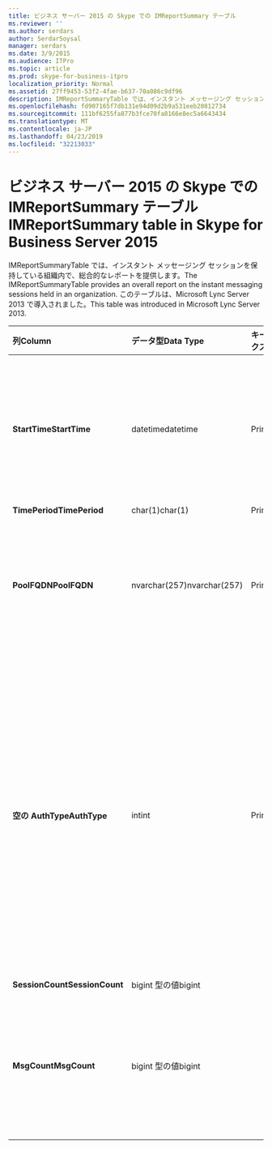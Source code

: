 ```yaml
---
title: ビジネス サーバー 2015 の Skype での IMReportSummary テーブル
ms.reviewer: ''
ms.author: serdars
author: SerdarSoysal
manager: serdars
ms.date: 3/9/2015
ms.audience: ITPro
ms.topic: article
ms.prod: skype-for-business-itpro
localization_priority: Normal
ms.assetid: 27ff9453-53f2-4fae-b637-70a086c9df96
description: IMReportSummaryTable では、インスタント メッセージング セッションを保持している組織内で、総合的なレポートを提供します。 このテーブルは、Microsoft Lync Server 2013 で導入されました。
ms.openlocfilehash: fd907165f7db131e94d09d2b9a531eeb20812734
ms.sourcegitcommit: 111bf6255fa877b3fce70fa8166e8ec5a6643434
ms.translationtype: MT
ms.contentlocale: ja-JP
ms.lasthandoff: 04/23/2019
ms.locfileid: "32213033"
---
```

# <a name="imreportsummary-table-in-skype-for-business-server-2015"></a><span data-ttu-id="30045-104">ビジネス サーバー 2015 の Skype での IMReportSummary テーブル</span><span class="sxs-lookup"><span data-stu-id="30045-104">IMReportSummary table in Skype for Business Server 2015</span></span>
 
<span data-ttu-id="30045-105">IMReportSummaryTable では、インスタント メッセージング セッションを保持している組織内で、総合的なレポートを提供します。</span><span class="sxs-lookup"><span data-stu-id="30045-105">The IMReportSummaryTable provides an overall report on the instant messaging sessions held in an organization.</span></span> <span data-ttu-id="30045-106">このテーブルは、Microsoft Lync Server 2013 で導入されました。</span><span class="sxs-lookup"><span data-stu-id="30045-106">This table was introduced in Microsoft Lync Server 2013.</span></span>
  
|<span data-ttu-id="30045-107">**列**</span><span class="sxs-lookup"><span data-stu-id="30045-107">**Column**</span></span>|<span data-ttu-id="30045-108">**データ型**</span><span class="sxs-lookup"><span data-stu-id="30045-108">**Data Type**</span></span>|<span data-ttu-id="30045-109">**キー/インデックス**</span><span class="sxs-lookup"><span data-stu-id="30045-109">**Key/Index**</span></span>|<span data-ttu-id="30045-110">**詳細**</span><span class="sxs-lookup"><span data-stu-id="30045-110">**Details**</span></span>|
|:-----|:-----|:-----|:-----|
|<span data-ttu-id="30045-111">**StartTime**</span><span class="sxs-lookup"><span data-stu-id="30045-111">**StartTime**</span></span> <br/> |<span data-ttu-id="30045-112">datetime</span><span class="sxs-lookup"><span data-stu-id="30045-112">datetime</span></span>  <br/> |<span data-ttu-id="30045-113">Primary</span><span class="sxs-lookup"><span data-stu-id="30045-113">Primary</span></span>  <br/> |<span data-ttu-id="30045-114">日付と時刻、インスタント メッセージング セッションを開始しました。</span><span class="sxs-lookup"><span data-stu-id="30045-114">Date and time that the instant messaging session began.</span></span>  <br/> |
|<span data-ttu-id="30045-115">**TimePeriod**</span><span class="sxs-lookup"><span data-stu-id="30045-115">**TimePeriod**</span></span> <br/> |<span data-ttu-id="30045-116">char(1)</span><span class="sxs-lookup"><span data-stu-id="30045-116">char(1)</span></span>  <br/> |<span data-ttu-id="30045-117">Primary</span><span class="sxs-lookup"><span data-stu-id="30045-117">Primary</span></span>  <br/> ||
|<span data-ttu-id="30045-118">**PoolFQDN**</span><span class="sxs-lookup"><span data-stu-id="30045-118">**PoolFQDN**</span></span> <br/> |<span data-ttu-id="30045-119">nvarchar(257)</span><span class="sxs-lookup"><span data-stu-id="30045-119">nvarchar(257)</span></span>  <br/> |<span data-ttu-id="30045-120">Primary</span><span class="sxs-lookup"><span data-stu-id="30045-120">Primary</span></span>  <br/> |<span data-ttu-id="30045-121">セッションをホストしているプールの完全修飾ドメイン名です。</span><span class="sxs-lookup"><span data-stu-id="30045-121">Fully qualified domain name of the pool hosting the session.</span></span>  <br/> |
|<span data-ttu-id="30045-122">**空の AuthType**</span><span class="sxs-lookup"><span data-stu-id="30045-122">**AuthType**</span></span> <br/> |<span data-ttu-id="30045-123">int</span><span class="sxs-lookup"><span data-stu-id="30045-123">int</span></span>  <br/> |<span data-ttu-id="30045-124">Primary</span><span class="sxs-lookup"><span data-stu-id="30045-124">Primary</span></span>  <br/> |<span data-ttu-id="30045-125">(たとえば、緊急または非緊急) 呼び出しの優先順位です。</span><span class="sxs-lookup"><span data-stu-id="30045-125">Priority (for example, urgent or non-urgent) of the call.</span></span> <span data-ttu-id="30045-126">優先順位については、[ビジネス サーバー 2015 の Skype での CallPriorities テーブル](callpriorities.md)に格納されます。</span><span class="sxs-lookup"><span data-stu-id="30045-126">Priority information is stored in the [CallPriorities table in Skype for Business Server 2015](callpriorities.md).</span></span>  <br/> |
|<span data-ttu-id="30045-127">**SessionCount**</span><span class="sxs-lookup"><span data-stu-id="30045-127">**SessionCount**</span></span> <br/> |<span data-ttu-id="30045-128">bigint 型の値</span><span class="sxs-lookup"><span data-stu-id="30045-128">bigint</span></span>  <br/> |||
|<span data-ttu-id="30045-129">**MsgCount**</span><span class="sxs-lookup"><span data-stu-id="30045-129">**MsgCount**</span></span> <br/> |<span data-ttu-id="30045-130">bigint 型の値</span><span class="sxs-lookup"><span data-stu-id="30045-130">bigint</span></span>  <br/> ||<span data-ttu-id="30045-131">セッション中に交換するインスタント メッセージの合計数です。</span><span class="sxs-lookup"><span data-stu-id="30045-131">Total number of instant messages exchanged during the session.</span></span>  <br/> |
   

